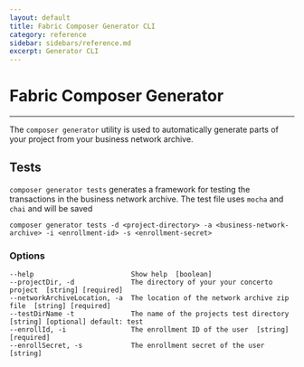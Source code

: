 ```yaml
---
layout: default
title: Fabric Composer Generator CLI
category: reference
sidebar: sidebars/reference.md
excerpt: Generator CLI
---
```


# Fabric Composer Generator

---

The `composer generator` utility is used to automatically generate parts of your project from your business network archive.

## Tests
`composer generator tests` generates a framework for testing the transactions in the business network archive. The test file uses `mocha` and `chai` and will be saved

```
composer generator tests -d <project-directory> -a <business-network-archive> -i <enrollment-id> -s <enrollment-secret>
```

### Options
```
--help                        Show help  [boolean]
--projectDir, -d              The directory of your your concerto project  [string] [required]
--networkArchiveLocation, -a  The location of the network archive zip file  [string] [required]
--testDirName -t              The name of the projects test directory  [string] [optional] default: test
--enrollId, -i                The enrollment ID of the user  [string] [required]
--enrollSecret, -s            The enrollment secret of the user  [string]
```
